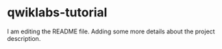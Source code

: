# qwiklabs-tutorial
I am editing the README file. Adding some more details about the project description.
